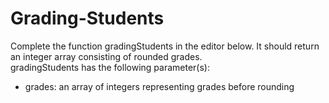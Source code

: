 # Grading-Students
Complete the function gradingStudents in the editor below. It should return an integer array consisting of rounded grades.  
gradingStudents has the following parameter(s): 
- grades: an array of integers representing grades before rounding
